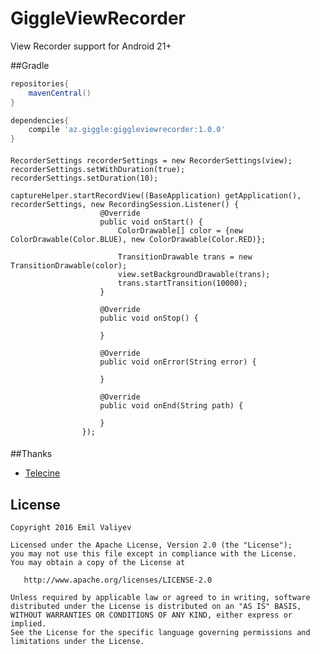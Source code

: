# GiggleViewRecorder
View Recorder support for Android 21+

##Gradle

```groovy
repositories{
    mavenCentral()
}

dependencies{
    compile 'az.giggle:giggleviewrecorder:1.0.0'
}
```

####
    RecorderSettings recorderSettings = new RecorderSettings(view);
    recorderSettings.setWithDuration(true);
    recorderSettings.setDuration(10);

    captureHelper.startRecordView((BaseApplication) getApplication(), recorderSettings, new RecordingSession.Listener() {
                        @Override
                        public void onStart() {
                            ColorDrawable[] color = {new ColorDrawable(Color.BLUE), new ColorDrawable(Color.RED)};

                            TransitionDrawable trans = new TransitionDrawable(color);
                            view.setBackgroundDrawable(trans);
                            trans.startTransition(10000);
                        }

                        @Override
                        public void onStop() {

                        }

                        @Override
                        public void onError(String error) {

                        }

                        @Override
                        public void onEnd(String path) {

                        }
                    });
####

##Thanks
*   [Telecine](https://github.com/JakeWharton/Telecine)

License
-------

    Copyright 2016 Emil Valiyev

    Licensed under the Apache License, Version 2.0 (the "License");
    you may not use this file except in compliance with the License.
    You may obtain a copy of the License at

       http://www.apache.org/licenses/LICENSE-2.0

    Unless required by applicable law or agreed to in writing, software
    distributed under the License is distributed on an "AS IS" BASIS,
    WITHOUT WARRANTIES OR CONDITIONS OF ANY KIND, either express or implied.
    See the License for the specific language governing permissions and
    limitations under the License.
